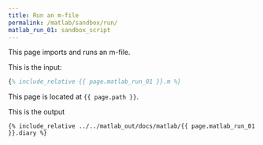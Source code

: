 ```yaml
---
title: Run an m-file
permalink: /matlab/sandbox/run/
matlab_run_01: sandbox_script
---
```


This page imports and runs an m-file.


This is the input:
```matlab
{% include_relative {{ page.matlab_run_01 }}.m %}
```

This page is located at `{{ page.path }}`.

This is the output
```text
{% include_relative ../../matlab_out/docs/matlab/{{ page.matlab_run_01 }}.diary %}
```
